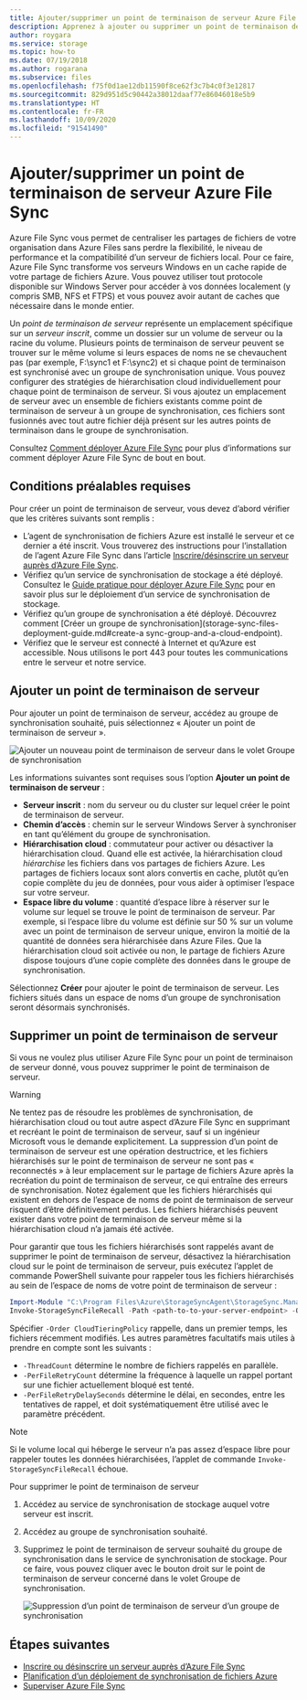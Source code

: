 ```yaml
---
title: Ajouter/supprimer un point de terminaison de serveur Azure File Sync | Microsoft Docs
description: Apprenez à ajouter ou supprimer un point de terminaison de serveur à l’aide d’Azure File Sync. Un point de terminaison de serveur est un emplacement spécifique sur un serveur inscrit, comme un dossier sur un volume de serveur.
author: roygara
ms.service: storage
ms.topic: how-to
ms.date: 07/19/2018
ms.author: rogarana
ms.subservice: files
ms.openlocfilehash: f75f0d1ae12db11590f8ce62f3c7b4c0f3e12817
ms.sourcegitcommit: 829d951d5c90442a38012daaf77e86046018e5b9
ms.translationtype: HT
ms.contentlocale: fr-FR
ms.lasthandoff: 10/09/2020
ms.locfileid: "91541490"
---
```

# <a name="addremove-an-azure-file-sync-server-endpoint"></a>Ajouter/supprimer un point de terminaison de serveur Azure File Sync
Azure File Sync vous permet de centraliser les partages de fichiers de votre organisation dans Azure Files sans perdre la flexibilité, le niveau de performance et la compatibilité d’un serveur de fichiers local. Pour ce faire, Azure File Sync transforme vos serveurs Windows en un cache rapide de votre partage de fichiers Azure. Vous pouvez utiliser tout protocole disponible sur Windows Server pour accéder à vos données localement (y compris SMB, NFS et FTPS) et vous pouvez avoir autant de caches que nécessaire dans le monde entier.

Un *point de terminaison de serveur* représente un emplacement spécifique sur un *serveur inscrit*, comme un dossier sur un volume de serveur ou la racine du volume. Plusieurs points de terminaison de serveur peuvent se trouver sur le même volume si leurs espaces de noms ne se chevauchent pas (par exemple, F:\sync1 et F:\sync2) et si chaque point de terminaison est synchronisé avec un groupe de synchronisation unique. Vous pouvez configurer des stratégies de hiérarchisation cloud individuellement pour chaque point de terminaison de serveur. Si vous ajoutez un emplacement de serveur avec un ensemble de fichiers existants comme point de terminaison de serveur à un groupe de synchronisation, ces fichiers sont fusionnés avec tout autre fichier déjà présent sur les autres points de terminaison dans le groupe de synchronisation.

Consultez [Comment déployer Azure File Sync](storage-sync-files-deployment-guide.md) pour plus d’informations sur comment déployer Azure File Sync de bout en bout.

## <a name="prerequisites"></a>Conditions préalables requises
Pour créer un point de terminaison de serveur, vous devez d’abord vérifier que les critères suivants sont remplis : 
- L’agent de synchronisation de fichiers Azure est installé le serveur et ce dernier a été inscrit. Vous trouverez des instructions pour l’installation de l’agent Azure File Sync dans l’article [Inscrire/désinscrire un serveur auprès d’Azure File Sync](storage-sync-files-server-registration.md). 
- Vérifiez qu’un service de synchronisation de stockage a été déployé. Consultez le [Guide pratique pour déployer Azure File Sync](storage-sync-files-deployment-guide.md) pour en savoir plus sur le déploiement d’un service de synchronisation de stockage. 
- Vérifiez qu’un groupe de synchronisation a été déployé. Découvrez comment [Créer un groupe de synchronisation](storage-sync-files-deployment-guide.md#create-a sync-group-and-a-cloud-endpoint).
- Vérifiez que le serveur est connecté à Internet et qu’Azure est accessible. Nous utilisons le port 443 pour toutes les communications entre le serveur et notre service.

## <a name="add-a-server-endpoint"></a>Ajouter un point de terminaison de serveur
Pour ajouter un point de terminaison de serveur, accédez au groupe de synchronisation souhaité, puis sélectionnez « Ajouter un point de terminaison de serveur ».

![Ajouter un nouveau point de terminaison de serveur dans le volet Groupe de synchronisation](media/storage-sync-files-server-endpoint/add-server-endpoint-1.png)

Les informations suivantes sont requises sous l’option **Ajouter un point de terminaison de serveur** :

- **Serveur inscrit** : nom du serveur ou du cluster sur lequel créer le point de terminaison de serveur.
- **Chemin d’accès** : chemin sur le serveur Windows Server à synchroniser en tant qu’élément du groupe de synchronisation.
- **Hiérarchisation cloud** : commutateur pour activer ou désactiver la hiérarchisation cloud. Quand elle est activée, la hiérarchisation cloud *hiérarchise* les fichiers dans vos partages de fichiers Azure. Les partages de fichiers locaux sont alors convertis en cache, plutôt qu’en copie complète du jeu de données, pour vous aider à optimiser l’espace sur votre serveur.
- **Espace libre du volume** : quantité d’espace libre à réserver sur le volume sur lequel se trouve le point de terminaison de serveur. Par exemple, si l’espace libre du volume est définie sur 50 % sur un volume avec un point de terminaison de serveur unique, environ la moitié de la quantité de données sera hiérarchisée dans Azure Files. Que la hiérarchisation cloud soit activée ou non, le partage de fichiers Azure dispose toujours d’une copie complète des données dans le groupe de synchronisation.

Sélectionnez **Créer** pour ajouter le point de terminaison de serveur. Les fichiers situés dans un espace de noms d’un groupe de synchronisation seront désormais synchronisés. 

## <a name="remove-a-server-endpoint"></a>Supprimer un point de terminaison de serveur
Si vous ne voulez plus utiliser Azure File Sync pour un point de terminaison de serveur donné, vous pouvez supprimer le point de terminaison de serveur. 

> [!Warning]  
> Ne tentez pas de résoudre les problèmes de synchronisation, de hiérarchisation cloud ou tout autre aspect d’Azure File Sync en supprimant et recréant le point de terminaison de serveur, sauf si un ingénieur Microsoft vous le demande explicitement. La suppression d’un point de terminaison de serveur est une opération destructrice, et les fichiers hiérarchisés sur le point de terminaison de serveur ne sont pas « reconnectés » à leur emplacement sur le partage de fichiers Azure après la recréation du point de terminaison de serveur, ce qui entraîne des erreurs de synchronisation. Notez également que les fichiers hiérarchisés qui existent en dehors de l’espace de noms de point de terminaison de serveur risquent d’être définitivement perdus. Les fichiers hiérarchisés peuvent exister dans votre point de terminaison de serveur même si la hiérarchisation cloud n’a jamais été activée.

Pour garantir que tous les fichiers hiérarchisés sont rappelés avant de supprimer le point de terminaison de serveur, désactivez la hiérarchisation cloud sur le point de terminaison de serveur, puis exécutez l’applet de commande PowerShell suivante pour rappeler tous les fichiers hiérarchisés au sein de l’espace de noms de votre point de terminaison de serveur :

```PowerShell
Import-Module "C:\Program Files\Azure\StorageSyncAgent\StorageSync.Management.ServerCmdlets.dll"
Invoke-StorageSyncFileRecall -Path <path-to-to-your-server-endpoint> -Order CloudTieringPolicy
```
Spécifier `-Order CloudTieringPolicy` rappelle, dans un premier temps, les fichiers récemment modifiés.
Les autres paramètres facultatifs mais utiles à prendre en compte sont les suivants :
* `-ThreadCount` détermine le nombre de fichiers rappelés en parallèle.
* `-PerFileRetryCount` détermine la fréquence à laquelle un rappel portant sur une fichier actuellement bloqué est tenté.
* `-PerFileRetryDelaySeconds` détermine le délai, en secondes, entre les tentatives de rappel, et doit systématiquement être utilisé avec le paramètre précédent.

> [!Note]  
> Si le volume local qui héberge le serveur n’a pas assez d’espace libre pour rappeler toutes les données hiérarchisées, l’applet de commande `Invoke-StorageSyncFileRecall` échoue.  

Pour supprimer le point de terminaison de serveur

1. Accédez au service de synchronisation de stockage auquel votre serveur est inscrit.
2. Accédez au groupe de synchronisation souhaité.
3. Supprimez le point de terminaison de serveur souhaité du groupe de synchronisation dans le service de synchronisation de stockage. Pour ce faire, vous pouvez cliquer avec le bouton droit sur le point de terminaison de serveur concerné dans le volet Groupe de synchronisation.

    ![Suppression d’un point de terminaison de serveur d’un groupe de synchronisation](media/storage-sync-files-server-endpoint/remove-server-endpoint-1.png)

## <a name="next-steps"></a>Étapes suivantes
- [Inscrire ou désinscrire un serveur auprès d’Azure File Sync](storage-sync-files-server-registration.md)
- [Planification d’un déploiement de synchronisation de fichiers Azure](storage-sync-files-planning.md)
- [Superviser Azure File Sync](storage-sync-files-monitoring.md)
